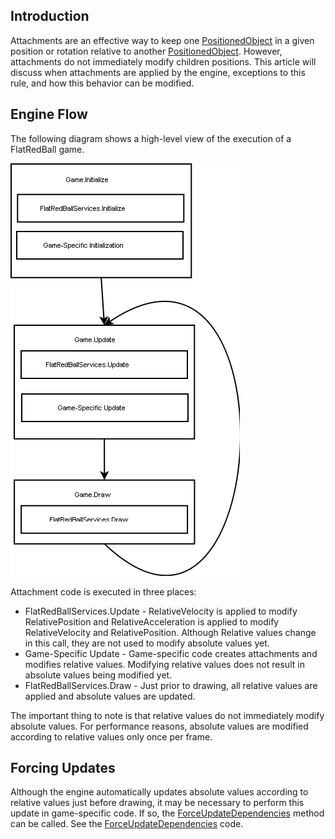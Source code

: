 ## Introduction

Attachments are an effective way to keep one [PositionedObject](/frb/docs/index.php?title=FlatRedBall.PositionedObject.md "FlatRedBall.PositionedObject") in a given position or rotation relative to another [PositionedObject](/frb/docs/index.php?title=FlatRedBall.PositionedObject.md "FlatRedBall.PositionedObject"). However, attachments do not immediately modify children positions. This article will discuss when attachments are applied by the engine, exceptions to this rule, and how this behavior can be modified.

## Engine Flow

The following diagram shows a high-level view of the execution of a FlatRedBall game.

![HighLevelFlow.png](/media/migrated_media-HighLevelFlow.png)

Attachment code is executed in three places:

-   FlatRedBallServices.Update - RelativeVelocity is applied to modify RelativePosition and RelativeAcceleration is applied to modify RelativeVelocity and RelativePosition. Although Relative values change in this call, they are not used to modify absolute values yet.
-   Game-Specific Update - Game-specific code creates attachments and modifies relative values. Modifying relative values does not result in absolute values being modified yet.
-   FlatRedBallServices.Draw - Just prior to drawing, all relative values are applied and absolute values are updated.

The important thing to note is that relative values do not immediately modify absolute values. For performance reasons, absolute values are modified according to relative values only once per frame.

## Forcing Updates

Although the engine automatically updates absolute values according to relative values just before drawing, it may be necessary to perform this update in game-specific code. If so, the [ForceUpdateDependencies](/frb/docs/index.php?title=FlatRedBall.PositionedObject.md.ForceUpdateDependencies "FlatRedBall.PositionedObject.ForceUpdateDependencies") method can be called. See the [ForceUpdateDependencies](/frb/docs/index.php?title=FlatRedBall.PositionedObject.md.ForceUpdateDependencies "FlatRedBall.PositionedObject.ForceUpdateDependencies") code.
